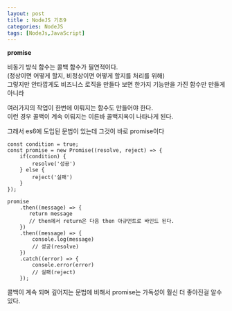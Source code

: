 ```yaml
---
layout: post
title : NodeJS 기초9
categories: NodeJS
tags: [NodeJs,JavaScript]
---
```


**promise**

비동기 방식 함수는 콜백 함수가 필연적이다.  
(정상이면 어떻게 할지, 비정상이면 어떻게 할지를 처리를 위해)   
그렇지만 안타깝게도 비즈니스 로직을 만들다 보면 한가지 기능만을 가진 함수만 만들게 아니라   

여러가지의 작업이 한번에 이뤄지는 함수도 만들어야 한다.   
이런 경우 콜백이 계속 이뤄지는 이른바 콜백지옥이 나타나게 된다.  

그래서 es6에 도입된 문법이 있는데 그것이 바로 promise이다   

[//]: <> (비동기 작업 IF + catch )

    const condition = true;
    const promise = new Promise((resolve, reject) => {
        if(condition) {
            resolve('성공')
        } else {
            reject('실패')
        }
    });

    promise
        .then((message) => {
           return message 
           // then에서 return은 다음 then 아규먼트로 바인드 된다.
        })
        .then((message) => {
            console.log(message) 
            // 성공(resolve)
        })
        .catch((error) => {
            console.error(error) 
            // 실패(reject)
        });


콜백이 계속 되며 깊어지는 문법에 비해서 promise는 가독성이 훨신 더 좋아진걸 알수 있다.


[//]: <> (
    ECMA2017에 추가된 문법이다. 
    async는 프로미스 기반이며 프로미스 가독성을 좋아진 느낌이다.
    await는 async가 붙어진 내부에서만 사용 가능하다
    async func<> => { 
        try {
        const user = await Users.findOne<'zero'>;
        const updateUser = await Users.update<'zero', 'nero'>;
        const removeUser = await Users.remove<'zero', 'nero'>;
        console.log<'다 찾았니'>;
        } catch <err> {
            console.err<err>
        }    
    }
    func<>
)



